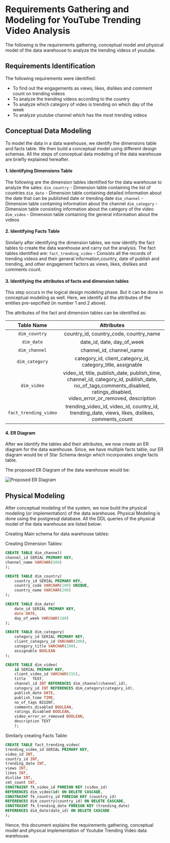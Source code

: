 # Requirements Gathering and Modeling for YouTube Trending Video Analysis
The following is the requirements gathering, conceptual model and physical model of the data warehouse to analyze the trending videos of youtube.

## Requirements Identification
The following requirements were identified:
- To find out the engagements as views, likes, dislikes and comment count on trending videos
- To analyze the trending videos according to the country
- To analyze which category of video is trending on which day of the week
- To analyze youtube channel which has the most trending videos 


## Conceptual Data Modeling

To model the data in a data warehouse, we identify the dimensions table and facts table. We then build a conceptual model using different design schemas. All the steps of conceptual data modeling of the data warehouse are briefly explained hereafter.

#### 1. Identifying Dimensions Table
The following are the dimension tables identified for the data warehouse to analyze the sales:
```dim_country``` - Dimension table containing the list of countries
```dim_date``` - Dimension table containing detailed information about the date that can be published date or trending date 
```dim_channel``` - Dimension table containing information about the channel
```dim_category``` - Dimension table consisting information about the category of the video
```dim_video``` - Dimension table containing the general information about the videos


#### 2. Identifying Facts Table
Similarly after identifying the dimension tables, we now identify the fact tables to create the data warehouse and carry out the analysis. The fact tables identified are:
```fact_trending_video``` - Consists all the records of trending videos and their general information,country, date of publish and trending, and other engagement factors as views, likes, dislikes and comments count. 


#### 3. Identifying the attributes of facts and dimension tables
This step occurs in the logical design modeling phase. But it can be done in conceptual modeling as well. Here, we identify all tha attributes of the entities pre-sepcified (in number 1 and 2 above).

The attributes of the fact and dimension tables can be identified as:

| Table Name | Attributes | 
| :---: | :---: | 
| ```dim_country``` | country_id, country_code, country_name | 
| ```dim_date``` | date_id, date, day_of_week | 
| ```dim_channel``` | channel_id, channel_name | 
| ```dim_category``` | category_id, client_category_id, category_title, assignable | 
| ```dim_video``` | video_id, title, publish_date, publish_time, channel_id, category_id, publish_date, no_of_tags,comments_disabled, ratings_disabled, video_error_or_removed, description | 
| ```fact_trending_video``` | trending_video_id, video_id, country_id, trending_date, views, likes, dislikes, comments_count| 

#### 4. ER Diagram
After we identify the tables abd their attributes, we now create an ER diagram for the data warehouse. Since, we have multiple facts table, our ER diagram would be of Star Schema design which incorporates single facts table.

The proposed ER Diagram of the data warehouse would be:

![Proposed ER Diagram](final-project-logical-model.drawio.png)

## Physical Modeling

After conceptual modeling of the system, we now build the physical modeling (or implementation) of the data warehouse. Physical Modeling is done using the postgresql database. All the DDL queries of the physical model of the data warehouse are listed below:

Creating Main schema for data warehouse tables:

Creating Dimension Tables:
```sql
CREATE TABLE dim_channel(
channel_id SERIAL PRIMARY KEY,
channel_name VARCHAR(500)
);
```

```sql
CREATE TABLE dim_country(
    country_id SERIAL PRIMARY KEY,
    country_code VARCHAR(100) UNIQUE,
    country_name VARCHAR(200)
);
```
```sql
CREATE TABLE dim_date(
    date_id SERIAL PRIMARY KEY,
    date DATE,
    day_of_week VARCHAR(100)
);
```
```sql
CREATE TABLE dim_category(
    category_id SERIAL PRIMARY KEY,
    client_category_id VARCHAR(200),
    category_title VARCHAR(200),
    assignable BOOLEAN
);
```
```sql
CREATE TABLE dim_video(
    id SERIAL PRIMARY KEY,
	client_video_id	VARCHAR(255),
	title	TEXT,
	channel_id INT REFERENCES dim_channel(channel_id),
	category_id INT REFERENCES dim_category(category_id),
	publish_date DATE,
	publish_time TIME,
	no_of_tags BIGINT,
    comments_disabled BOOLEAN,
    ratings_disabled BOOLEAN,
    video_error_or_removed BOOLEAN,
    description TEXT
	);
```
Similarly creating Facts Table: 
```sql
CREATE TABLE fact_trending_video(
trending_video_id SERIAL PRIMARY KEY,
video_id INT,
country_id INT,
trending_date INT,
views INT,
likes INT,
dislike INT,
cmt_count INT,
CONSTRAINT fk_video_id FOREIGN KEY (video_id)
REFERENCES dim_video(id) ON DELETE CASCADE,
CONSTRAINT fk_country_id FOREIGN KEY (country_id)
REFERENCES dim_country(country_id) ON DELETE CASCADE,
CONSTRAINT fk_trending_date FOREIGN KEY (trending_date)
REFERENCES dim_date(date_id) ON DELETE CASCADE
);
```
Hence, this document explains the requirements gathering, conceptual model and physical implementation of Youtube Trending Video data warehouse.